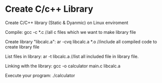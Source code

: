 # Create C/c++ Library
Create C/C++ library (Static &amp; Dyanmic) on Linux enviroment

Compile: gcc -c *.c   //all c files which we want to make library file

Create library "libcalc.a": ar -cvq libcalc.a *.o   //include all compiled code to create library file

List files in library: ar -t libcalc.a    //list all included file in library file.

Linking with the library: gcc -o calculator main.c libcalc.a

Execute your program: ./calculator

